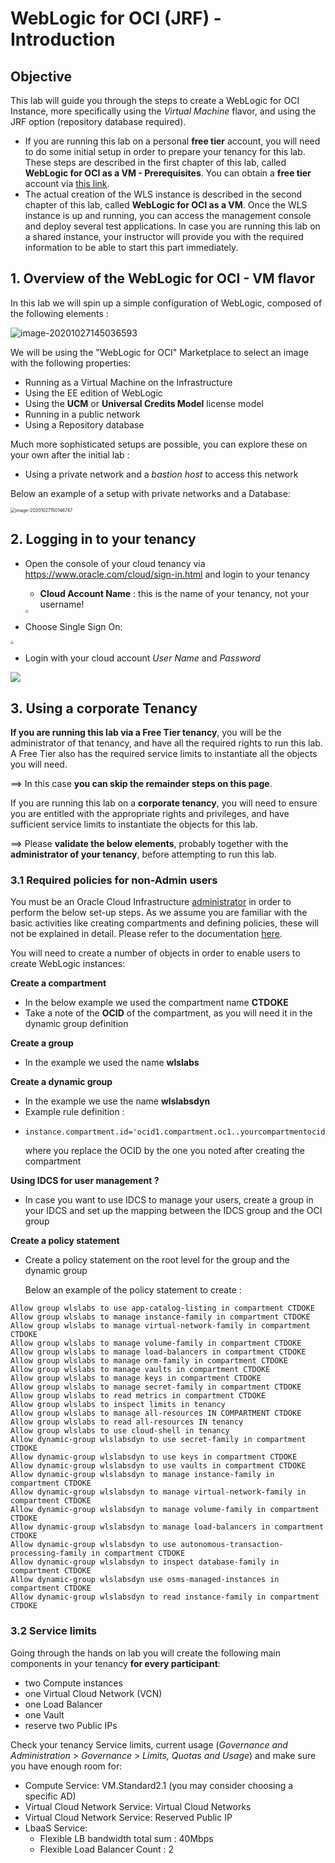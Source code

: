 # WebLogic for OCI (JRF) - Introduction



## Objective

This lab will guide you through the steps to create a WebLogic for OCI Instance, more specifically using the *Virtual Machine* flavor, and using the JRF option (repository database required).

- If you are running this lab on a personal **free tier** account, you will need to do some initial setup in order to prepare your tenancy for this lab.  These steps are described in the first chapter of this lab, called **WebLogic for OCI as a VM - Prerequisites**.  You can obtain a **free tier** account via [this link](https://signup.oraclecloud.com/).
- The actual creation of the WLS instance is described in the second chapter of this lab, called **WebLogic for OCI as a VM**.  Once the WLS instance is up and running, you can access the management console and deploy several test applications.  In case you are running this lab on a shared instance, your instructor will provide you with the required information to be able to start this part immediately.



## 1. Overview of the WebLogic for OCI - VM flavor

In this lab we will spin up a simple configuration of WebLogic, composed of the following elements : 

<img src="images/image040.png" alt="image-20201027145036593" />

We will be using the "WebLogic for OCI" Marketplace to select an image with the following properties:

- Running as a Virtual Machine on the Infrastructure
- Using the EE edition of WebLogic
- Using the **UCM** or **Universal Credits Model** license model
- Running in a public network
- Using a Repository database

Much more sophisticated setups are possible, you can explore these on your own after the initial lab :

- Using a private network and a *bastion host* to access this network

Below an example of a setup with private networks and a Database:

 <img src="images/image050.png" alt="image-20201027150146747" style="zoom:50%;" />



## 2. Logging in to your tenancy



- Open the console of your cloud tenancy via https://www.oracle.com/cloud/sign-in.html and login to your tenancy

  - **Cloud Account Name** : this is the name of your tenancy, not your username!
  
  <img src="images/image010.png" style="zoom:33%;" />



- Choose Single Sign On:

<img src="images/image020.png" style="zoom:33%;" />



- Login with your cloud account *User Name* and *Password* 

![](images/image030.png)





## 3. Using a corporate Tenancy

**If you are running this lab via a Free Tier tenancy**, you will be the administrator of that tenancy, and have all the required rights to run this lab.  A Free Tier also has the required service limits to instantiate all the objects you will need.

==> In this case **you can skip the remainder steps on this page**.



If you are running this lab on a **corporate tenancy**, you will need to ensure you are entitled with the appropriate rights and privileges, and have sufficient service limits to instantiate the objects for this lab.

==> Please **validate the below elements**, probably together with the **administrator of your tenancy**, before attempting to run this lab.



### 3.1 Required policies for non-Admin users

You must be an Oracle Cloud Infrastructure <u>administrator</u> in order to perform the below set-up steps.  As we assume you are familiar with the basic activities like creating compartments and defining policies, these will not be explained in detail.  Please refer to the documentation [here](https://docs.oracle.com/en/cloud/paas/weblogic-cloud/user/you-begin-oracle-weblogic-cloud.html#GUID-C4EC8702-CB1E-4B6D-BC50-CC008F3B5247).

You will need to create a number of objects in order to enable users to create WebLogic instances:

**Create a compartment**

- In the below example we used the compartment name **CTDOKE**
- Take a note of the **OCID** of the compartment, as you will need it in the dynamic group definition

**Create a group**

- In the example we used the name **wlslabs**

**Create a dynamic group**

- In the example we use the name **wlslabsdyn**
- Example rule definition :
- ```
  instance.compartment.id='ocid1.compartment.oc1..yourcompartmentocid'
  ```
  where you replace the OCID by the one you noted after creating the compartment

**Using IDCS for user management ?**

- In case you want to use IDCS to manage your users, create a group in your IDCS and set up the mapping between the IDCS group and the OCI group

**Create a policy statement**

- Create a policy statement on the root level for the group and the dynamic group

  Below an example of the policy statement to create :

```
Allow group wlslabs to use app-catalog-listing in compartment CTDOKE
Allow group wlslabs to manage instance-family in compartment CTDOKE
Allow group wlslabs to manage virtual-network-family in compartment CTDOKE
Allow group wlslabs to manage volume-family in compartment CTDOKE
Allow group wlslabs to manage load-balancers in compartment CTDOKE
Allow group wlslabs to manage orm-family in compartment CTDOKE
Allow group wlslabs to manage vaults in compartment CTDOKE
Allow group wlslabs to manage keys in compartment CTDOKE
Allow group wlslabs to manage secret-family in compartment CTDOKE
Allow group wlslabs to read metrics in compartment CTDOKE
Allow group wlslabs to inspect limits in tenancy
Allow group wlslabs to manage all-resources IN COMPARTMENT CTDOKE
Allow group wlslabs to read all-resources IN tenancy
Allow group wlslabs to use cloud-shell in tenancy
Allow dynamic-group wlslabsdyn to use secret-family in compartment CTDOKE
Allow dynamic-group wlslabsdyn to use keys in compartment CTDOKE
Allow dynamic-group wlslabsdyn to use vaults in compartment CTDOKE
Allow dynamic-group wlslabsdyn to manage instance-family in compartment CTDOKE
Allow dynamic-group wlslabsdyn to manage virtual-network-family in compartment CTDOKE
Allow dynamic-group wlslabsdyn to manage volume-family in compartment CTDOKE
Allow dynamic-group wlslabsdyn to manage load-balancers in compartment CTDOKE
Allow dynamic-group wlslabsdyn to use autonomous-transaction-processing-family in compartment CTDOKE
Allow dynamic-group wlslabsdyn to inspect database-family in compartment CTDOKE
Allow dynamic-group wlslabsdyn use osms-managed-instances in compartment CTDOKE
Allow dynamic-group wlslabsdyn to read instance-family in compartment CTDOKE
```



### 3.2 Service limits

Going through the hands on lab you will create the following main components in your tenancy **for every participant**:

- two Compute instances
- one Virtual Cloud Network (VCN)
- one Load Balancer
- one Vault
- reserve two Public IPs

Check your tenancy Service limits, current usage (*Governance and Administration* > *Governance* > *Limits, Quotas and Usage*) and make sure you have enough room for: 

- Compute Service: VM.Standard2.1 (you may consider choosing a specific AD)
- Virtual Cloud Network Service: Virtual Cloud Networks
- Virtual Cloud Network Service: Reserved Public IP
- LbaaS Service: 
  - Flexible LB bandwidth total sum : 40Mbps 
  - Flexible Load Balancer Count : 2

